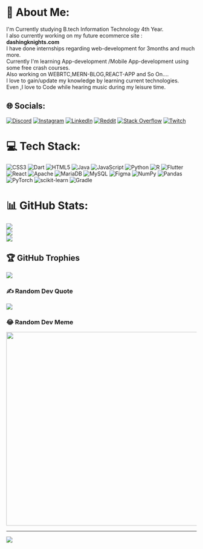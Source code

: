 # 💫 About Me:
I'm Currently studying B.tech Information Technology 4th Year.<br>I also currently working on my future ecommerce site : <b>dashingknights.com</b> <br>I have done internships regarding web-development for 3months and much more.<br>Currently I'm learning App-development /Mobile App-development using some free crash courses.<br>Also working on WEBRTC,MERN-BLOG,REACT-APP and So On....<br>I love to gain/update my knowledge by learning current technologies.<br>Even ,I love to Code while hearing music during my leisure time.<br>


## 🌐 Socials:
[![Discord](https://img.shields.io/badge/Discord-%237289DA.svg?logo=discord&logoColor=white)](https://discord.gg/pDUpdfqw) [![Instagram](https://img.shields.io/badge/Instagram-%23E4405F.svg?logo=Instagram&logoColor=white)](https://instagram.com/depak002021) [![LinkedIn](https://img.shields.io/badge/LinkedIn-%230077B5.svg?logo=linkedin&logoColor=white)](https://linkedin.com/in/linkedin.com/in/depak-kumarasan-999542227) [![Reddit](https://img.shields.io/badge/Reddit-%23FF4500.svg?logo=Reddit&logoColor=white)](https://reddit.com/user/ProfessionUnusual575) [![Stack Overflow](https://img.shields.io/badge/-Stackoverflow-FE7A16?logo=stack-overflow&logoColor=white)](https://stackoverflow.com/users/19663090) [![Twitch](https://img.shields.io/badge/Twitch-%239146FF.svg?logo=Twitch&logoColor=white)](https://twitch.tv/dashing_knights) 

# 💻 Tech Stack:
![CSS3](https://img.shields.io/badge/css3-%231572B6.svg?style=for-the-badge&logo=css3&logoColor=white) ![Dart](https://img.shields.io/badge/dart-%230175C2.svg?style=for-the-badge&logo=dart&logoColor=white) ![HTML5](https://img.shields.io/badge/html5-%23E34F26.svg?style=for-the-badge&logo=html5&logoColor=white) ![Java](https://img.shields.io/badge/java-%23ED8B00.svg?style=for-the-badge&logo=java&logoColor=white) ![JavaScript](https://img.shields.io/badge/javascript-%23323330.svg?style=for-the-badge&logo=javascript&logoColor=%23F7DF1E) ![Python](https://img.shields.io/badge/python-3670A0?style=for-the-badge&logo=python&logoColor=ffdd54) ![R](https://img.shields.io/badge/r-%23276DC3.svg?style=for-the-badge&logo=r&logoColor=white) ![Flutter](https://img.shields.io/badge/Flutter-%2302569B.svg?style=for-the-badge&logo=Flutter&logoColor=white) ![React](https://img.shields.io/badge/react-%2320232a.svg?style=for-the-badge&logo=react&logoColor=%2361DAFB) ![Apache](https://img.shields.io/badge/apache-%23D42029.svg?style=for-the-badge&logo=apache&logoColor=white) ![MariaDB](https://img.shields.io/badge/MariaDB-003545?style=for-the-badge&logo=mariadb&logoColor=white) ![MySQL](https://img.shields.io/badge/mysql-%2300f.svg?style=for-the-badge&logo=mysql&logoColor=white) 	![Figma](https://img.shields.io/badge/figma-%23F24E1E.svg?style=for-the-badge&logo=figma&logoColor=white) ![NumPy](https://img.shields.io/badge/numpy-%23013243.svg?style=for-the-badge&logo=numpy&logoColor=white) ![Pandas](https://img.shields.io/badge/pandas-%23150458.svg?style=for-the-badge&logo=pandas&logoColor=white) ![PyTorch](https://img.shields.io/badge/PyTorch-%23EE4C2C.svg?style=for-the-badge&logo=PyTorch&logoColor=white) ![scikit-learn](https://img.shields.io/badge/scikit--learn-%23F7931E.svg?style=for-the-badge&logo=scikit-learn&logoColor=white) ![Gradle](https://img.shields.io/badge/Gradle-02303A.svg?style=for-the-badge&logo=Gradle&logoColor=white)
# 📊 GitHub Stats:
![](https://github-readme-stats.vercel.app/api?username=depak002021&theme=dark&hide_border=false&include_all_commits=false&count_private=false)<br/>
![](https://github-readme-streak-stats.herokuapp.com/?user=depak002021&theme=dark&hide_border=false)<br/>
![](https://github-readme-stats.vercel.app/api/top-langs/?username=depak002021&theme=dark&hide_border=false&include_all_commits=false&count_private=false&layout=compact)

## 🏆 GitHub Trophies
![](https://github-profile-trophy.vercel.app/?username=depak002021&theme=tokyonight&no-frame=false&no-bg=false&margin-w=4)

### ✍️ Random Dev Quote
![](https://quotes-github-readme.vercel.app/api?type=horizontal&theme=tokyonight)

### 😂 Random Dev Meme
<img src="https://random-memer.herokuapp.com/" width="512px"/>

---
[![](https://visitcount.itsvg.in/api?id=depak002021&icon=2&color=1)](https://visitcount.itsvg.in)

<!-- Proudly created with GPRM ( https://gprm.itsvg.in ) -->
